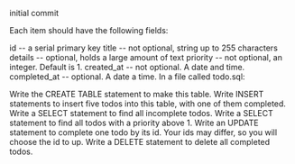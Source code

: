 initial commit


Each item should have the following fields:

id -- a serial primary key
title -- not optional, string up to 255 characters
details -- optional, holds a large amount of text
priority -- not optional, an integer. Default is 1.
created_at -- not optional. A date and time.
completed_at -- optional. A date a time.
In a file called todo.sql:

Write the CREATE TABLE statement to make this table.
Write INSERT statements to insert five todos into this table, with one of them completed.
Write a SELECT statement to find all incomplete todos.
Write a SELECT statement to find all todos with a priority above 1.
Write an UPDATE statement to complete one todo by its id. Your ids may differ, so you will choose the id to up.
Write a DELETE statement to delete all completed todos.
